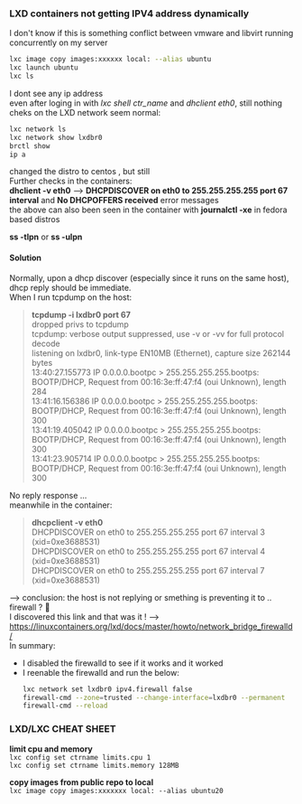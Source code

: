 ### LXD containers not getting IPV4 address dynamically

I don't know if this is something conflict between vmware and libvirt running concurrently on my server  
```bash
lxc image copy images:xxxxxx local: --alias ubuntu
lxc launch ubuntu
lxc ls
```
I dont see any ip address  
even after loging in with *lxc shell ctr_name* and *dhclient eth0*, still nothing  
cheks on the LXD network seem normal:  
```bash
lxc network ls 
lxc network show lxdbr0
brctl show
ip a
``` 
changed the distro to centos , but still  
Further checks in the containers:  
**dhclient -v eth0** --> **DHCPDISCOVER on eth0 to 255.255.255.255 port 67 interval** and **No DHCPOFFERS received** error messages  
the above can  also been seen in the container with **journalctl -xe** in fedora based distros  

**ss -tlpn** or **ss -ulpn**  

#### Solution
Normally, upon a dhcp discover (especially since it runs on the same host), dhcp reply should be immediate.  
When I run tcpdump on the host:  
> **tcpdump -i lxdbr0 port 67**  
> dropped privs to tcpdump  
> tcpdump: verbose output suppressed, use -v or -vv for full protocol decode  
> listening on lxdbr0, link-type EN10MB (Ethernet), capture size 262144 bytes    
> 13:40:27.155773 IP 0.0.0.0.bootpc > 255.255.255.255.bootps: BOOTP/DHCP, Request from 00:16:3e:ff:47:f4 (oui Unknown), length 284  
> 13:41:16.156386 IP 0.0.0.0.bootpc > 255.255.255.255.bootps: BOOTP/DHCP, Request from 00:16:3e:ff:47:f4 (oui Unknown), length 300  
> 13:41:19.405042 IP 0.0.0.0.bootpc > 255.255.255.255.bootps: BOOTP/DHCP, Request from 00:16:3e:ff:47:f4 (oui Unknown), length 300  
> 13:41:23.905714 IP 0.0.0.0.bootpc > 255.255.255.255.bootps: BOOTP/DHCP, Request from 00:16:3e:ff:47:f4 (oui Unknown), length 300  

No reply response ...   
meanwhile in the container:  
> **dhcpclient -v eth0**  
> DHCPDISCOVER on eth0 to 255.255.255.255 port 67 interval 3 (xid=0xe3688531)  
> DHCPDISCOVER on eth0 to 255.255.255.255 port 67 interval 4 (xid=0xe3688531)  
> DHCPDISCOVER on eth0 to 255.255.255.255 port 67 interval 7 (xid=0xe3688531)  

--> conclusion: the host is not replying or smething is preventing it to .. firewall ? 🙂   
I discovered this link and that was it ! --> https://linuxcontainers.org/lxd/docs/master/howto/network_bridge_firewalld/   
In summary:  
* I disabled the firewalld to see if it works and it worked  
* I reenable the firewalld and run the below:  
  ```bash
  lxc network set lxdbr0 ipv4.firewall false
  firewall-cmd --zone=trusted --change-interface=lxdbr0 --permanent
  firewall-cmd --reload
  ``` 
### LXD/LXC CHEAT SHEET
**limit cpu and memory**  
`lxc config set ctrname limits.cpu 1`  
`lxc config set ctrname limits.memory 128MB` 

**copy images from public repo to local**  
`lxc image copy images:xxxxxxx local: --alias ubuntu20` 



